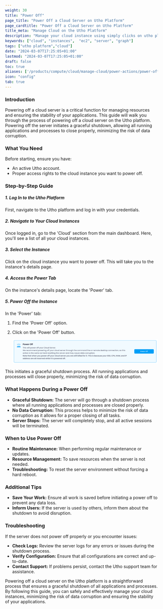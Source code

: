 ```yaml
---
weight: 30
title: "Power Off"
page_title: "Power Off a Cloud Server on Utho Platform"
page_cardtitle: "Power Off a Cloud Server on Utho Platform"
title_meta: "Manage Cloud on the Utho Platform"
description: "Manage your cloud instance using simply clicks on utho platform"
keywords: ["cloud", "instances",  "ec2", "server", "graph"]
tags: ["utho platform","cloud"]
date: "2024-03-07T17:25:05+01:00"
lastmod: "2024-03-07T17:25:05+01:00"
draft: false
toc: true
aliases: ['/products/compute/cloud/manage-cloud/power-actions/power-off']
icon: "config"
tab: true
---
```

### Introduction

Powering off a cloud server is a critical function for managing resources and ensuring the stability of your applications. This guide will walk you through the process of powering off a cloud server on the Utho platform. Powering off the server initiates a graceful shutdown, allowing all running applications and processes to close properly, minimizing the risk of data corruption.

### What You Need

Before starting, ensure you have:

* An active Utho account.
* Proper access rights to the cloud instance you want to power off.

### Step-by-Step Guide

##### 1. Log In to the Utho Platform

First, navigate to the Utho platform and log in with your credentials.

##### 2. Navigate to Your Cloud Instances

Once logged in, go to the 'Cloud' section from the main dashboard. Here, you'll see a list of all your cloud instances.

##### 3. Select the Instance

Click on the cloud instance you want to power off. This will take you to the instance's details page.

##### 4. Access the Power Tab

On the instance's details page, locate the 'Power' tab.

##### 5. Power Off the Instance

In the 'Power' tab:

1. Find the 'Power Off' option.
2. Click on the 'Power Off' button.

   ![1719311013187](image/index/1719311013187.png)

This initiates a graceful shutdown process. All running applications and processes will close properly, minimizing the risk of data corruption.

### What Happens During a Power Off

* **Graceful Shutdown:** The server will go through a shutdown process where all running applications and processes are closed properly.
* **No Data Corruption:** This process helps to minimize the risk of data corruption as it allows for a proper closing of all tasks.
* **Server Stops:** The server will completely stop, and all active sessions will be terminated.

### When to Use Power Off

* **Routine Maintenance:** When performing regular maintenance or updates.
* **Resource Management:** To save resources when the server is not needed.
* **Troubleshooting:** To reset the server environment without forcing a hard reboot.

### Additional Tips

* **Save Your Work:** Ensure all work is saved before initiating a power off to prevent any data loss.
* **Inform Users:** If the server is used by others, inform them about the shutdown to avoid disruption.

### Troubleshooting

If the server does not power off properly or you encounter issues:

* **Check Logs:** Review the server logs for any errors or issues during the shutdown process.
* **Verify Configuration:** Ensure that all configurations are correct and up-to-date.
* **Contact Support:** If problems persist, contact the Utho support team for assistance.

Powering off a cloud server on the Utho platform is a straightforward process that ensures a graceful shutdown of all applications and processes. By following this guide, you can safely and effectively manage your cloud instances, minimizing the risk of data corruption and ensuring the stability of your applications.
